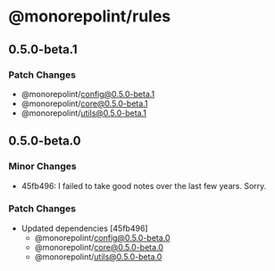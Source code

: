 # @monorepolint/rules

## 0.5.0-beta.1

### Patch Changes

- @monorepolint/config@0.5.0-beta.1
- @monorepolint/core@0.5.0-beta.1
- @monorepolint/utils@0.5.0-beta.1

## 0.5.0-beta.0

### Minor Changes

- 45fb496: I failed to take good notes over the last few years. Sorry.

### Patch Changes

- Updated dependencies [45fb496]
  - @monorepolint/config@0.5.0-beta.0
  - @monorepolint/core@0.5.0-beta.0
  - @monorepolint/utils@0.5.0-beta.0
